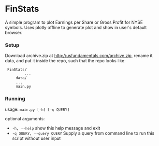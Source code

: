 # FinStats
A simple program to plot Earnings per Share or Gross Profit for NYSE symbols.
Uses plotly offline to generate plot and show in user's default browser.

### Setup
Download archive.zip at http://usfundamentals.com/archive.zip, rename it data, and put it inside the repo, such that the repo looks like:
<pre><code> FinStats/
         ...
	 data/
	 ...
	 main.py</code></pre>

### Running
usage: <code>main.py [-h] [-q QUERY]</code>

optional arguments:
* <code>-h, --help</code> show this help message and exit
* <code>-q QUERY, --query QUERY</code> Supply a query from command line to run this script without user input
